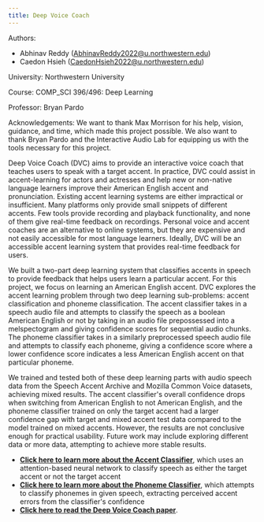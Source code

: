 ```yaml
---
title: Deep Voice Coach
---
```

Authors:
- Abhinav Reddy (AbhinavReddy2022@u.northwestern.edu)
- Caedon Hsieh (CaedonHsieh2022@u.northwestern.edu)

University: Northwestern University

Course: COMP_SCI 396/496: Deep Learning

Professor: Bryan Pardo

Acknowledgements: We want to thank Max Morrison for his help, vision, guidance, and time, which made this project possible. We also want to thank Bryan Pardo and the Interactive Audio Lab for equipping us with the tools necessary for this project.

Deep Voice Coach (DVC) aims to provide an interactive voice coach that teaches users to speak with a target accent. In practice, DVC could assist in accent-learning for actors and actresses and help new or non-native language learners improve their American English accent and pronunciation. Existing accent learning systems are either impractical or insufficient. Many platforms only provide small snippets of different accents. Few tools provide recording and playback functionality, and none of them give real-time feedback on recordings. Personal voice and accent coaches are an alternative to online systems, but they are expensive and not easily accessible for most language learners. Ideally, DVC will be an accessible accent learning system that provides real-time feedback for users.

We built a two-part deep learning system that classifies accents in speech to provide feedback that helps users learn a particular accent. For this project, we focus on learning an American English accent. DVC explores the accent learning problem through two deep learning sub-problems: accent classification and phoneme classification. The accent classifier takes in a speech audio file and attempts to classify the speech as a boolean American English or not by taking in an audio file prepossessed into a melspectogram and giving confidence scores for sequential audio chunks. The phoneme classifier takes in a similarly preprocessed speech audio file and attempts to classify each phoneme, giving a confidence score where a lower confidence score indicates a less American English accent on that particular phoneme.

We trained and tested both of these deep learning parts with audio speech data from the Speech Accent Archive and Mozilla Common Voice datasets, achieving mixed results. The accent classifier's overall confidence drops when switching from American English to not American English, and the phoneme classifier trained on only the target accent had a larger confidence gap with target and mixed accent test data compared to the model trained on mixed accents. However, the results are not conclusive enough for practical usability. Future work may include exploring different data or more data, attempting to achieve more stable results.

- **[Click here to learn more about the Accent Classifier](AccentClassifier.md)**, which uses an attention-based neural network to classify speech as either the target accent or not the target accent
- **[Click here to learn more about the Phoneme Classifier](PhonemeClassifier.md)**, which attempts to classify phonemes in given speech, extracting perceived accent errors from the classifier's confidence
- **[Click here to read the Deep Voice Coach paper](test.pdf)**.

